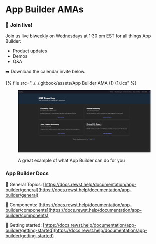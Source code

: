 # App Builder AMAs

### 📣 **Join live!**

Join us live biweekly on Wednesdays at 1:30 pm EST for all things App Builder:

* Product updates
* Demos
* Q\&A

➡️ Download the calendar invite below.

{% file src="../../.gitbook/assets/App Builder AMA (1) (1).ics" %}

<figure><img src="../../.gitbook/assets/Good app builder example.png" alt=""><figcaption><p>A great example of what App Builder can do for you</p></figcaption></figure>



### App Builder Docs

📒 General Topics: [https://docs.rewst.help/documentation/app-builder/general](https://docs.rewst.help/documentation/app-builder/general)

🧱 Components: [https://docs.rewst.help/documentation/app-builder/components](https://docs.rewst.help/documentation/app-builder/components)

🏁 Getting started: [https://docs.rewst.help/documentation/app-builder/getting-started](https://docs.rewst.help/documentation/app-builder/getting-started)




